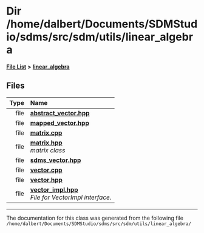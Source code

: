 
<NavBar active_item_id="2"/>

# Dir /home/dalbert/Documents/SDMStudio/sdms/src/sdm/utils/linear\_algebra


[**File List**](files.md) **>** [**linear\_algebra**](dir_f6794c324212297d566732725cbf26ea.md)











## Files

| Type | Name |
| ---: | :--- |
| file | [**abstract\_vector.hpp**](abstract__vector_8hpp.md) <br> |
| file | [**mapped\_vector.hpp**](mapped__vector_8hpp.md) <br> |
| file | [**matrix.cpp**](matrix_8cpp.md) <br> |
| file | [**matrix.hpp**](matrix_8hpp.md) <br>_matrix class_  |
| file | [**sdms\_vector.hpp**](sdms__vector_8hpp.md) <br> |
| file | [**vector.cpp**](vector_8cpp.md) <br> |
| file | [**vector.hpp**](linear__algebra_2vector_8hpp.md) <br> |
| file | [**vector\_impl.hpp**](vector__impl_8hpp.md) <br>_File for VectorImpl interface._  |


















------------------------------
The documentation for this class was generated from the following file `/home/dalbert/Documents/SDMStudio/sdms/src/sdm/utils/linear_algebra/`